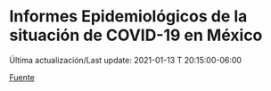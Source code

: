 # Informes Epidemiológicos de la situación de COVID-19 en México
Última actualización/Last update: 2021-01-13 T 20:15:00-06:00

 [Fuente](https://www.gob.mx/salud/documentos/informes-epidemiologicos-de-la-situacion-de-covid-19-en-mexico)
